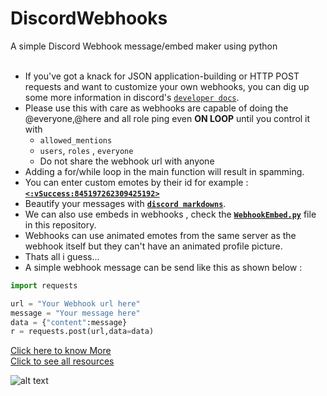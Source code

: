 # DiscordWebhooks
A simple Discord Webhook message/embed maker using python
</br>
</br>
* If you've got a knack for JSON application-building or HTTP POST requests and want to customize your own webhooks, you can dig up some more information in discord's [`developer docs`](https://discord.com/developers/docs/resources/webhook).
* Please use this with care as webhooks are capable of doing the @everyone,@here and all role ping even **ON LOOP** until you control it with 
  * `allowed_mentions` <br/>
  *  `users`, `roles` , `everyone`
  *  Do not share the webhook url with anyone
* Adding a for/while loop in the main function will result in spamming.  <br/>
* You can enter custom emotes by their id for example : [**`<:vSuccess:845197262309425192>`**](https://discord.com/developers/docs/resources/emoji)
* Beautify your messages with [**`discord markdowns`**](https://support.discord.com/hc/en-us/articles/210298617-Markdown-Text-101-Chat-Formatting-Bold-Italic-Underline-).
* We can also use embeds in webhooks , check the [**`WebhookEmbed.py`**](https://github.com/SenseiQt07/DiscordWebhooks/blob/main/WebhookEmbed.py) file in this repository.
* Webhooks can use animated emotes from the same server as the webhook itself but they can't have an animated profile picture.
* Thats all i guess...
* A simple webhook message can be send like this as shown below : 
```py
import requests

url = "Your Webhook url here"
message = "Your message here"
data = {"content":message}
r = requests.post(url,data=data)
```


[Click here to know More](https://support.discord.com/hc/en-us/articles/228383668-Intro-to-Webhooks)<br/>
[Click to see all resources](https://discord.com/developers/docs/resources/webhook)

![alt text](https://hackaday.com/wp-content/uploads/2018/02/discord-python-webhooks-featured.jpg?w=800)
